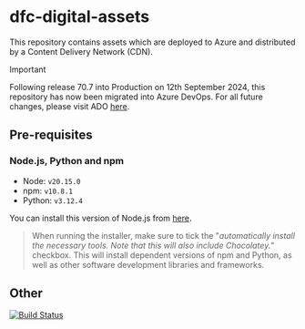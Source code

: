 # dfc-digital-assets

This repository contains assets which are deployed to Azure and distributed by a Content Delivery Network (CDN).

> [!IMPORTANT]
> Following release 70.7 into Production on 12th September 2024, this repository has now been migrated into Azure DevOps. For all future changes, please visit ADO [here](https://sfa-gov-uk.visualstudio.com/National%20Careers%20Service%20(NCS)/_git/dfe-ncs-digital-assets). 

## Pre-requisites
### Node.js, Python and npm
- Node: `v20.15.0`
- npm: `v10.8.1`
- Python: `v3.12.4`

You can install this version of Node.js from [here](https://nodejs.org/dist/v20.15.0/node-v20.15.0-x64.msi).

> When running the installer, make sure to tick the "_automatically install the necessary tools. Note that this will also include Chocolatey._" checkbox. This will install dependent versions of npm and Python, as well as other software development libraries and frameworks.

## Other

[![Build Status](https://sfa-gov-uk.visualstudio.com/Digital%20First%20Careers/_apis/build/status/dfc-digital-assets?branchName=master)](https://sfa-gov-uk.visualstudio.com/Digital%20First%20Careers/_build/latest?definitionId=1473&branchName=master)
